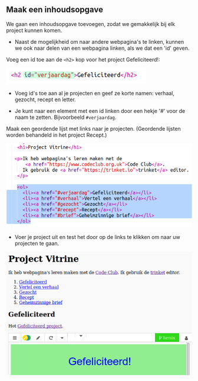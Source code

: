 ## Maak een inhoudsopgave

We gaan een inhoudsopgave toevoegen, zodat we gemakkelijk bij elk project kunnen komen.

+ Naast de mogelijkheid om naar andere webpagina's te linken, kunnen we ook naar delen van een webpagina linken, als we dat een 'id' geven. 

Voeg een id toe aan de `<h2>` kop voor het project Gefeliciteerd!:

![screenshot](images/showcase-id.png)

+ Voeg id's toe aan al je projecten en geef ze korte namen: verhaal, gezocht, recept en letter.

+ Je kunt naar een element met een id linken door een hekje '#' voor de naam te zetten. Bijvoorbeeld `#verjaardag`.

Maak een geordende lijst met links naar je projecten. (Geordende lijsten worden behandeld in het project Recept.)

![screenshot](images/showcase-list.png)

+ Voer je project uit en test het door op de links te klikken om naar uw projecten te gaan. 

![screenshot](images/showcase-list-output.png)